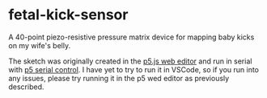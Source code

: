 # fetal-kick-sensor
A 40-point piezo-resistive pressure matrix device for mapping baby kicks on my wife's belly.

The sketch was originally created in the [p5.js web editor](https://editor.p5js.org/Jaesar/sketches/c1EmSqVRu) and run in serial with [p5 serial control](https://github.com/p5-serial/p5.serialcontrol/releases). I have yet to try to run it in VSCode, so if you run into any issues, please try running it in the p5 wed editor as previously described.

